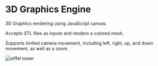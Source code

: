 # 3D Graphics Engine

3D Graphics rendering using JavaScript canvas.

Accepts STL files as inputs and renders a colored mesh.

Supports limited camera movement, including left, right, up, and down movement, as well as a zoom.

![eiffel tower](http://admkk.com/images/graphics.png)
